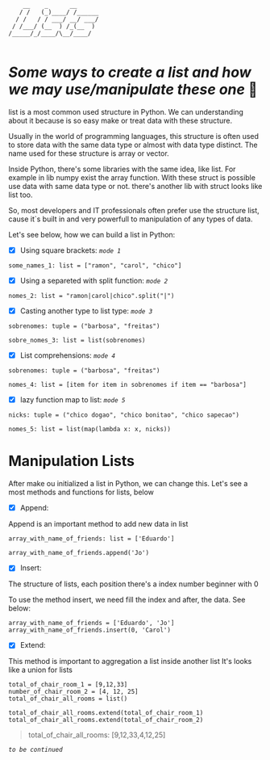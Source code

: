 ```
    __    _      __      
   / /   (_)____/ /______
  / /   / / ___/ __/ ___/
 / /___/ (__  ) /_(__  ) 
/_____/_/____/\__/____/  
                         
```

*Some ways to create a list and how we may use/manipulate these one* 🐍
===========

list is a most common used structure in Python. We can understanding about it because is so easy make or treat data with these structure.

Usually in the world of programming languages, this structure is often used to store data with the same data type or almost with data type distinct.
The name used for these structure is array or vector.

Inside Python, there's some libraries with the same idea, like list. For example in lib numpy exist the array function. With these struct is possible use data with same data type or not. there's another lib with struct looks like list too.

So, most developers and IT professionals often prefer use the structure list, cause it`s built in and very powerfull to manipulation of any types of data.

Let's see below, how we can build a list in Python:

- [x] Using square brackets: *`mode 1`*

```
some_names_1: list = ["ramon", "carol", "chico"] 
```

- [x] Using a separeted with split function: *`mode 2`*

```
nomes_2: list = "ramon|carol|chico".split("|")
```

- [x] Casting another type to list type: *`mode 3`*

```
sobrenomes: tuple = ("barbosa", "freitas")

sobre_nomes_3: list = list(sobrenomes)
```
- [x] List comprehensions: *`mode 4`*

```
sobrenomes: tuple = ("barbosa", "freitas")

nomes_4: list = [item for item in sobrenomes if item == "barbosa"]
```

- [x] lazy function map to list: *`mode 5`*

```
nicks: tuple = ("chico dogao", "chico bonitao", "chico sapecao")

nomes_5: list = list(map(lambda x: x, nicks))
```

Manipulation Lists
============================

After make ou initialized a list in Python, we can change this. Let's see a most methods and functions for lists, below

- [x] Append:

Append is an important method to add new data in list
```
array_with_name_of_friends: list = ['Eduardo']

array_with_name_of_friends.append('Jo')
```

- [x] Insert:

The structure of lists, each position there's a index number beginner with 0

To use the method insert, we need fill the index and after, the data. See below:
```
array_with_name_of_friends = ['Eduardo', 'Jo']
array_with_name_of_friends.insert(0, 'Carol')
```

- [x] Extend:

This method is important to aggregation a list inside another list
It's looks like a union for lists
```
total_of_chair_room_1 = [9,12,33]
number_of_chair_room_2 = [4, 12, 25]
total_of_chair_all_rooms = list()

total_of_chair_all_rooms.extend(total_of_chair_room_1)
total_of_chair_all_rooms.extend(total_of_chair_room_2)
```
> total_of_chair_all_rooms: [9,12,33,4,12,25]

*`to be continued`*


















